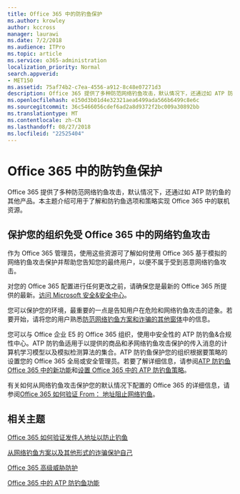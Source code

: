 ```yaml
---
title: Office 365 中的防钓鱼保护
ms.author: krowley
author: kccross
manager: laurawi
ms.date: 7/2/2018
ms.audience: ITPro
ms.topic: article
ms.service: o365-administration
localization_priority: Normal
search.appverid:
- MET150
ms.assetid: 75af74b2-c7ea-4556-a912-8c48e07271d3
description: Office 365 提供了多种防范网络钓鱼攻击，默认情况下，还通过如 ATP 防钓鱼的其他产品。本主题介绍可用于了解和防钓鱼选项和策略实现 Office 365 中的联机资源。
ms.openlocfilehash: e150d3b01d4e32321aea6499ada566b6499c8e6c
ms.sourcegitcommit: 36c5466056cdef6ad2a8d9372f2bc009a30892bb
ms.translationtype: MT
ms.contentlocale: zh-CN
ms.lasthandoff: 08/27/2018
ms.locfileid: "22525404"
---
```

# <a name="anti-phishing-protection-in-office-365"></a>Office 365 中的防钓鱼保护

Office 365 提供了多种防范网络钓鱼攻击，默认情况下，还通过如 ATP 防钓鱼的其他产品。本主题介绍可用于了解和防钓鱼选项和策略实现 Office 365 中的联机资源。
  
## <a name="protect-your-organization-against-phishing-attacks-in-office-365"></a>保护您的组织免受 Office 365 中的网络钓鱼攻击

作为 Office 365 管理员，使用这些资源可了解如何使用 Office 365 基于模拟的网络钓鱼攻击保护并帮助您告知您的最终用户，以便不属于受到恶意网络钓鱼攻击。
  
对您的 Office 365 配置进行任何更改之前，请确保您是最新的 Office 365 所提供的最新。[访问 Microsoft 安全&amp;安全中心](https://www.microsoft.com/security/default.aspx)。
  
您可以保护您的环境，最重要的一点是告知用户在危险和网络钓鱼攻击的迹象。若要开始，请将您的用户熟悉[防范网络钓鱼方案和诈骗的其他窗体](https://support.office.com/article/f84750b4-2f2c-46c3-89f6-e65f7f8c3546)中的信息。
  
您可以与 Office 企业 E5 的 Office 365 组织，使用中安全性的 ATP 防钓鱼&amp;合规性中心。ATP 防钓鱼适用于以提供的商品和矛网络钓鱼攻击保护的传入消息的计算机学习模型以及模拟检测算法的集合。ATP 防钓鱼保护您的组织根据要策略的设置您的 Office 365 全局或安全管理员。若要了解详细信息，请参阅[ATP 防钓鱼 Office 365 中的新功能](atp-anti-phishing.md)和[设置 Office 365 中的 ATP 防钓鱼策略](set-up-atp-anti-phishing-policies.md)。
  
有关如何从网络钓鱼攻击保护您的默认情况下配置的 Office 365 的详细信息，请参阅[Office 365 如何验证 From： 地址阻止网络钓鱼](how-office-365-validates-the-from-address.md)。
  
## <a name="related-topics"></a>相关主题

[Office 365 如何验证发件人地址以防止钓鱼](how-office-365-validates-the-from-address.md)
  
[从网络钓鱼方案以及其他形式的诈骗保护自己](https://support.office.com/article/f84750b4-2f2c-46c3-89f6-e65f7f8c3546)
  
[Office 365 高级威胁防护](office-365-atp.md)
  
[Office 365 中的 ATP 防钓鱼功能](atp-anti-phishing.md)
  

